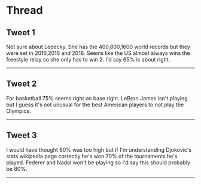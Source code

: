 # Thread

## Tweet 1

Not sure about Ledecky. She has the 400,800,1600 world records but they were set in 2016,2016 and 2018. Seems like the US almost always wins the freestyle relay so she only has to win 2. I'd say 65% is about right.

---

## Tweet 2

For basketball 75% seems right on base right. LeBron James isn't playing but I guess it's not unusual for the best American players to not play the Olympics.

---

## Tweet 3

I would have thought 60% was too high but if I'm understanding Djokovic's stats wikipedia page correctly he's won 70% of the tournaments he's played. Federer and Nadal won't be playing so I'd say this should probably be 80%.

---

